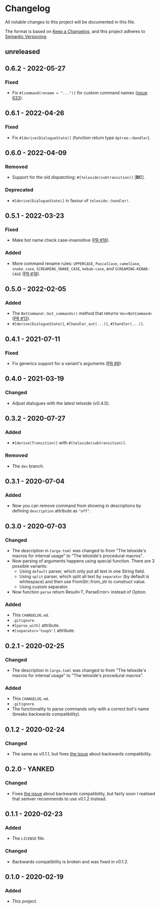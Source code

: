 # Changelog
All notable changes to this project will be documented in this file.

The format is based on [Keep a Changelog](https://keepachangelog.com/en/1.0.0/),
and this project adheres to [Semantic Versioning](https://semver.org/spec/v2.0.0.html).

## unreleased

## 0.6.2 - 2022-05-27

### Fixed

 - Fix `#[command(rename = "...")]` for custom command names ([issue 633](https://github.com/teloxide/teloxide/issues/633)).

## 0.6.1 - 2022-04-26

### Fixed

 - Fix `#[derive(DialogueState)]` (function return type `dptree::Handler`).

## 0.6.0 - 2022-04-09

### Removed

 - Support for the old dispatching: `#[teloxide(subtransition)]` [**BC**].

### Deprecated

 - `#[derive(DialogueState)]` in favour of `teloxide::handler!`.

## 0.5.1 - 2022-03-23

### Fixed

 - Make bot name check case-insensitive ([PR #16](https://github.com/teloxide/teloxide-macros/pull/16)).

### Added

 - More command rename rules: `UPPERCASE`, `PascalCase`, `camelCase`, `snake_case`, `SCREAMING_SNAKE_CASE`, `kebab-case`, and `SCREAMING-KEBAB-CASE` ([PR #18](https://github.com/teloxide/teloxide-macros/pull/18)).

## 0.5.0 - 2022-02-05

### Added

- The `BotCommand::bot_commands()` method that returns `Vec<BotCommand>` ([PR #13](https://github.com/teloxide/teloxide-macros/pull/13)).
- `#[derive(DialogueState)]`, `#[handler_out(...)]`, `#[handler(...)]`.

## 0.4.1 - 2021-07-11

### Fixed

 - Fix generics support for a variant's arguments ([PR #8](https://github.com/teloxide/teloxide-macros/issues/8)).

## 0.4.0 - 2021-03-19

### Changed

 - Adjust dialogues with the latest teloxide (v0.4.0).

## 0.3.2 - 2020-07-27

### Added
 - `#[derive(Transition)]` with `#[teloxide(subtransition)]`.

### Removed
 - The `dev` branch.

## 0.3.1 - 2020-07-04

### Added
 - Now you can remove command from showing in descriptions by defining `description` attribute as `"off"`.

## 0.3.0 - 2020-07-03

### Changed
 - The description in `Cargo.toml` was changed to from "The teloxide's macros for internal usage" to "The teloxide's procedural macros".
 - Now parsing of arguments happens using special function. There are 3 possible variants:
   - Using `default` parser, which only put all text in one String field.
   - Using `split` parser, which split all text by `separator` (by default is whitespace) and then use FromStr::from_str to construct value.
   - Using custom separator.
 - Now function `parse` return Result<T, ParseError> instead of Option<T>.

### Added
 - This `CHANGELOG.md`.
 - `.gitignore`.
 - `#[parse_with]` attribute.
 - `#[separator='%sep%']` attribute.

## 0.2.1 - 2020-02-25

### Changed
 - The description in `Cargo.toml` was changed to from "The teloxide's macros for internal usage" to "The teloxide's procedural macros".

### Added
 - This `CHANGELOG.md`.
 - `.gitignore`.
 - The functionality to parse commands only with a correct bot's name (breaks backwards compatibility).

## 0.1.2 - 2020-02-24

### Changed
 - The same as v0.1.1, but fixes [the issue](https://github.com/teloxide/teloxide/issues/176) about backwards compatibility.


## 0.2.0 - YANKED

### Changed
 - Fixes [the issue](https://github.com/teloxide/teloxide/issues/176) about backwards compatibility, but fairly soon I realised that semver recommends to use v0.1.2 instead.


## 0.1.1 - 2020-02-23

### Added
 - The `LICENSE` file.

### Changed
 - Backwards compatibility is broken and was fixed in v0.1.2.


## 0.1.0 - 2020-02-19

### Added
 - This project.
